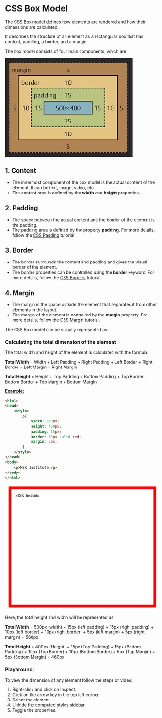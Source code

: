 # CSS Box Model

The CSS Box model defines how elements are rendered and how their dimensions are calculated.

It describes the structure of an element as a rectangular box that has content, padding, a border, and a margin.

The box model consists of four main components, which are

![Alt text](image.png)

## 1\. Content

-   The innermost component of the box model is the actual content of the element. It can be text, image, video, etc.
-   The content area is defined by the **width** and **height** properties.

## 2\. Padding

-   The space between the actual content and the border of the element is the padding.
-   The padding area is defined by the property **padding**. For more details, follow the [CSS Padding]() tutorial.

## 3\. Border

-   The border surrounds the content and padding and gives the visual border of the element.
-   The border properties can be controlled using the **border** keyword. For more details, follow the [CSS Borders](../08_Borders/01_Borders.md) tutorial.

## 4\. Margin

-   The margin is the space outside the element that separates it from other elements in the layout.
-   The margin of the element is controlled by the **margin** property. For more details, follow the [CSS Margin]() tutorial.

The CSS Box model can be visually represented as:

### Calculating the total dimension of the element

The total width and height of the element is calculated with the formula:

**Total Width** = Width + Left Padding + Right Padding + Left Border + Right Border + Left Margin + Right Margin

**Total Height** = Height + Top Padding + Bottom Padding + Top Border + Bottom Border + Top Margin + Bottom Margin

**[Example:](./examples/01_box_modal.html)**

```html
<html>
<head>
    <style>
        p{
            width: 500px;
            height: 400px;
            padding: 15px;
            border: 10px solid red;
            margin: 5px;
        }
    </style>
</head>
<body>
    <p>MSK Institute</p>
</body>
</html>
```
![Alt text](image-1.png)

Here, the total height and width will be represented as

**Total Width** = 500px (width) + 15px (left padding) + 15px (right padding) + 10px (left border) + 10px (right border) + 5px (left margin) + 5px (right margin) = 560px.

**Total Height** = 400px (Height) + 15px (Top Padding) + 15px (Bottom Padding) + 10px (Top Border) + 10px (Bottom Border) + 5px (Top Margin) + 5px (Bottom Margin) = 460px

### Playaround:

To view the dimension of any element follow the steps or video:

1.  Right-click and click on Inspect.
2.  Click on the arrow key in the top left corner.
3.  Select the element
4.  Unhide the computed styles sidebar.
5.  Toggle the properties.
